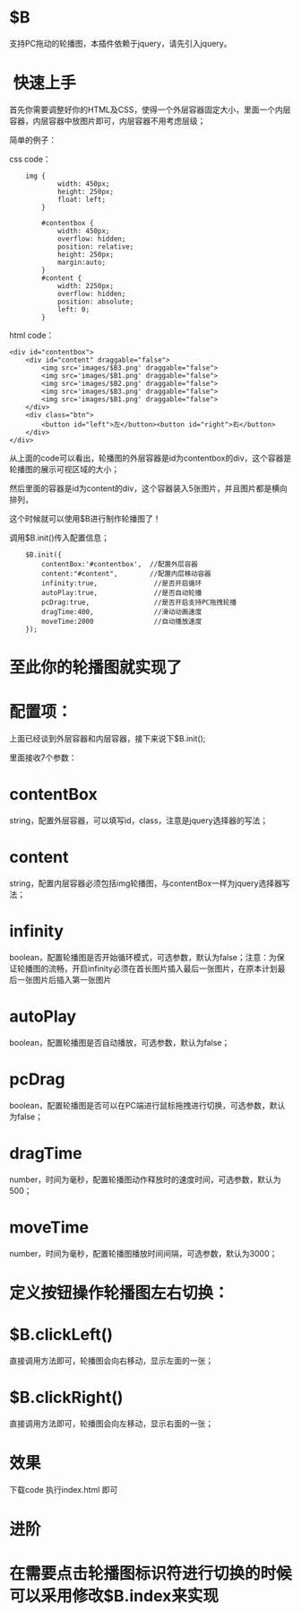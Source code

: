 # $B
支持PC拖动的轮播图，本插件依赖于jquery，请先引入jquery。

#  快速上手

首先你需要调整好你的HTML及CSS，使得一个外层容器固定大小，里面一个内层容器，内层容器中放图片即可，内层容器不用考虑层级；

简单的例子：

css code：
```
    img {
            width: 450px;
            height: 250px;
            float: left;
        }

        #contentbox {
            width: 450px;
            overflow: hidden;
            position: relative;
            height: 250px;
            margin:auto;
        }
        #content {
            width: 2250px;
            overflow: hidden;
            position: absolute;
            left: 0;
        }

```
html code：

```
<div id="contentbox">
    <div id="content" draggable="false">
        <img src='images/$B3.png' draggable="false">
        <img src='images/$B1.png' draggable="false">
        <img src='images/$B2.png' draggable="false">
        <img src='images/$B3.png' draggable="false">
        <img src='images/$B1.png' draggable="false">
    </div>
    <div class="btn">
        <button id="left">左</button><button id="right">右</button>
    </div>
</div>
```
从上面的code可以看出，轮播图的外层容器是id为contentbox的div，这个容器是轮播图的展示可视区域的大小；

然后里面的容器是id为content的div，这个容器装入5张图片，并且图片都是横向排列，

这个时候就可以使用$B进行制作轮播图了！

调用$B.init()传入配置信息；

```
    $B.init({
        contentBox:'#contentbox',  //配置外层容器
        content:"#content",        //配置内层移动容器
        infinity:true,              //是否开启循环
        autoPlay:true,              //是否自动轮播
        pcDrag:true,                //是否开启支持PC拖拽轮播
        dragTime:400,               //滑动动画速度
        moveTime:2000               //自动播放速度
    });
```
# 至此你的轮播图就实现了

# 配置项：

上面已经谈到外层容器和内层容器，接下来说下$B.init();

里面接收7个参数：

# contentBox
   
string，配置外层容器，可以填写id，class，注意是jquery选择器的写法；

# content

string，配置内层容器必须包括img轮播图，与contentBox一样为jquery选择器写法；
        
# infinity

boolean，配置轮播图是否开始循环模式，可选参数，默认为false；注意：为保证轮播图的流畅，开启infinity必须在首长图片插入最后一张图片，在原本计划最后一张图片后插入第一张图片

# autoPlay

boolean，配置轮播图是否自动播放，可选参数，默认为false；

# pcDrag

boolean，配置轮播图是否可以在PC端进行鼠标拖拽进行切换，可选参数，默认为false；

# dragTime

number，时间为毫秒，配置轮播图动作释放时的速度时间，可选参数，默认为500；

# moveTime

number，时间为毫秒，配置轮播图播放时间间隔，可选参数，默认为3000；


# 定义按钮操作轮播图左右切换：

# $B.clickLeft()

直接调用方法即可，轮播图会向右移动，显示左面的一张；

# $B.clickRight()

直接调用方法即可，轮播图会向左移动，显示右面的一张；


# 效果

下载code 执行index.html 即可
# 进阶
# 在需要点击轮播图标识符进行切换的时候可以采用修改$B.index来实现

